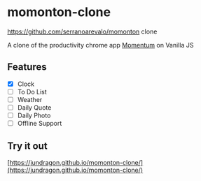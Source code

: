 # momonton-clone
https://github.com/serranoarevalo/momonton clone

A clone of the productivity chrome app [Momentum](https://chrome.google.com/webstore/detail/momentum/laookkfknpbbblfpciffpaejjkokdgca) on Vanilla JS

## Features

- [X] Clock
- [ ] To Do List
- [ ] Weather
- [ ] Daily Quote
- [ ] Daily Photo
- [ ] Offline Support

## Try it out

[https://jundragon.github.io/momonton-clone/](https://jundragon.github.io/momonton-clone/)